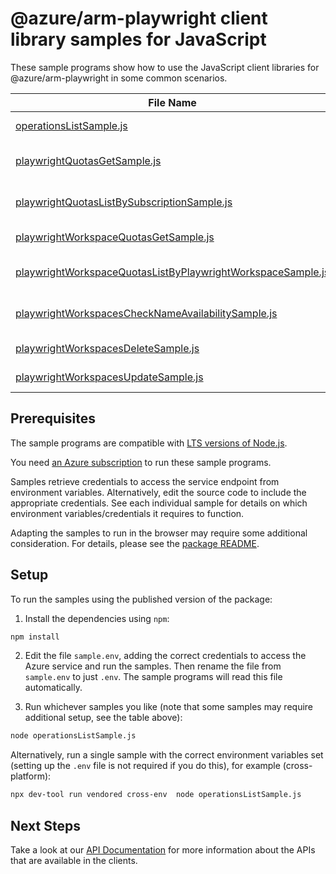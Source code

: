 # @azure/arm-playwright client library samples for JavaScript

These sample programs show how to use the JavaScript client libraries for @azure/arm-playwright in some common scenarios.

| **File Name**                                                                                                           | **Description**                                                                                                                                 |
| ----------------------------------------------------------------------------------------------------------------------- | ----------------------------------------------------------------------------------------------------------------------------------------------- |
| [operationsListSample.js][operationslistsample]                                                                         | list the operations for the provider x-ms-original-file: 2025-09-01/Operations_List.json                                                        |
| [playwrightQuotasGetSample.js][playwrightquotasgetsample]                                                               | gets a subscription-level location-based Playwright quota resource by name. x-ms-original-file: 2025-09-01/PlaywrightQuotas_Get.json            |
| [playwrightQuotasListBySubscriptionSample.js][playwrightquotaslistbysubscriptionsample]                                 | lists Playwright quota resources for a given subscription ID. x-ms-original-file: 2025-09-01/PlaywrightQuotas_ListBySubscription.json           |
| [playwrightWorkspaceQuotasGetSample.js][playwrightworkspacequotasgetsample]                                             | gets a Playwright workspace quota resource by name. x-ms-original-file: 2025-09-01/PlaywrightWorkspaceQuotas_Get.json                           |
| [playwrightWorkspaceQuotasListByPlaywrightWorkspaceSample.js][playwrightworkspacequotaslistbyplaywrightworkspacesample] | lists quota resources for a given Playwright workspace. x-ms-original-file: 2025-09-01/PlaywrightWorkspaceQuotas_ListByPlaywrightWorkspace.json |
| [playwrightWorkspacesCheckNameAvailabilitySample.js][playwrightworkspaceschecknameavailabilitysample]                   | checks if a Playwright workspace name is available globally. x-ms-original-file: 2025-09-01/PlaywrightWorkspaces_CheckNameAvailability.json     |
| [playwrightWorkspacesDeleteSample.js][playwrightworkspacesdeletesample]                                                 | deletes a Playwright workspace resource asynchronously. x-ms-original-file: 2025-09-01/PlaywrightWorkspaces_Delete.json                         |
| [playwrightWorkspacesUpdateSample.js][playwrightworkspacesupdatesample]                                                 | updates a Playwright workspace resource synchronously. x-ms-original-file: 2025-09-01/PlaywrightWorkspaces_Update.json                          |

## Prerequisites

The sample programs are compatible with [LTS versions of Node.js](https://github.com/nodejs/release#release-schedule).

You need [an Azure subscription][freesub] to run these sample programs.

Samples retrieve credentials to access the service endpoint from environment variables. Alternatively, edit the source code to include the appropriate credentials. See each individual sample for details on which environment variables/credentials it requires to function.

Adapting the samples to run in the browser may require some additional consideration. For details, please see the [package README][package].

## Setup

To run the samples using the published version of the package:

1. Install the dependencies using `npm`:

```bash
npm install
```

2. Edit the file `sample.env`, adding the correct credentials to access the Azure service and run the samples. Then rename the file from `sample.env` to just `.env`. The sample programs will read this file automatically.

3. Run whichever samples you like (note that some samples may require additional setup, see the table above):

```bash
node operationsListSample.js
```

Alternatively, run a single sample with the correct environment variables set (setting up the `.env` file is not required if you do this), for example (cross-platform):

```bash
npx dev-tool run vendored cross-env  node operationsListSample.js
```

## Next Steps

Take a look at our [API Documentation][apiref] for more information about the APIs that are available in the clients.

[operationslistsample]: https://github.com/Azure/azure-sdk-for-js/blob/main/sdk/playwright/arm-playwright/samples/v1/javascript/operationsListSample.js
[playwrightquotasgetsample]: https://github.com/Azure/azure-sdk-for-js/blob/main/sdk/playwright/arm-playwright/samples/v1/javascript/playwrightQuotasGetSample.js
[playwrightquotaslistbysubscriptionsample]: https://github.com/Azure/azure-sdk-for-js/blob/main/sdk/playwright/arm-playwright/samples/v1/javascript/playwrightQuotasListBySubscriptionSample.js
[playwrightworkspacequotasgetsample]: https://github.com/Azure/azure-sdk-for-js/blob/main/sdk/playwright/arm-playwright/samples/v1/javascript/playwrightWorkspaceQuotasGetSample.js
[playwrightworkspacequotaslistbyplaywrightworkspacesample]: https://github.com/Azure/azure-sdk-for-js/blob/main/sdk/playwright/arm-playwright/samples/v1/javascript/playwrightWorkspaceQuotasListByPlaywrightWorkspaceSample.js
[playwrightworkspaceschecknameavailabilitysample]: https://github.com/Azure/azure-sdk-for-js/blob/main/sdk/playwright/arm-playwright/samples/v1/javascript/playwrightWorkspacesCheckNameAvailabilitySample.js
[playwrightworkspacesdeletesample]: https://github.com/Azure/azure-sdk-for-js/blob/main/sdk/playwright/arm-playwright/samples/v1/javascript/playwrightWorkspacesDeleteSample.js
[playwrightworkspacesupdatesample]: https://github.com/Azure/azure-sdk-for-js/blob/main/sdk/playwright/arm-playwright/samples/v1/javascript/playwrightWorkspacesUpdateSample.js
[apiref]: https://learn.microsoft.com/javascript/api/@azure/arm-playwright?view=azure-node-preview
[freesub]: https://azure.microsoft.com/free/
[package]: https://github.com/Azure/azure-sdk-for-js/tree/main/sdk/playwright/arm-playwright/README.md
